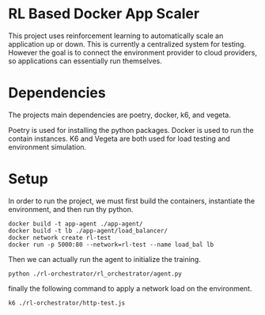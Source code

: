 # RL Based Docker App Scaler

This project uses reinforcement learning to automatically scale an application up or down.
This is currently a centralized system for testing.
However the goal is to connect the environment provider to cloud providers,
so applications can essentially run themselves.

# Dependencies

The projects main dependencies are poetry, docker, k6, and vegeta.

Poetry is used for installing the python packages.
Docker is used to run the contain instances.
K6 and Vegeta are both used for load testing and environment simulation.

# Setup

In order to run the project, we must first build the containers, instantiate the environment, and then run thy python.

```
docker build -t app-agent ./app-agent/
docker build -t lb ./app-agent/load_balancer/
docker network create rl-test
docker run -p 5000:80 --network=rl-test --name load_bal lb
```

Then we can actually run the agent to initialize the training.

```
python ./rl-orchestrator/rl_orchestrator/agent.py
```

finally the following command to apply a network load on the environment.

```
k6 ./rl-orchestrator/http-test.js
```
